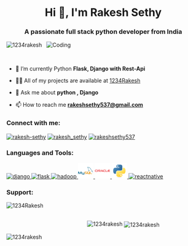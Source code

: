 <h1 align="center">Hi 👋, I'm Rakesh Sethy</h1>
<h3 align="center">A passionate full stack python developer from India</h3>
<img align="right" alt="Coding" width="400" src="https://media.tenor.com/rePDfDWO3XoAAAAd/hacking.gif">

<p align="left"> <img src="https://komarev.com/ghpvc/?username=1234rakesh&label=Profile%20views&color=0e75b6&style=flat" alt="1234rakesh" /> </p>

<p align="left"> <a href="https://twitter.com/" target="blank"><img src="https://img.shields.io/twitter/follow/?logo=twitter&style=for-the-badge" alt="" /></a> </p>

- 🌱 I’m currently Python **Flask, Django with Rest-Api**

- 👨‍💻 All of my projects are available at [1234Rakesh](1234Rakesh)

- 💬 Ask me about **python , Django**

- 📫 How to reach me **rakeshsethy537@gmail.com**

<h3 align="left">Connect with me:</h3>
<p align="left">
<a href="https://linkedin.com/in/rakesh-sethy" target="blank"><img align="center" src="https://raw.githubusercontent.com/rahuldkjain/github-profile-readme-generator/master/src/images/icons/Social/linked-in-alt.svg" alt="rakesh-sethy" height="30" width="40" /></a>
<a href="https://instagram.com/rakesh_sethy" target="blank"><img align="center" src="https://raw.githubusercontent.com/rahuldkjain/github-profile-readme-generator/master/src/images/icons/Social/instagram.svg" alt="rakesh_sethy" height="30" width="40" /></a>
<a href="https://www.hackerearth.com/rakeshsethy537" target="blank"><img align="center" src="https://raw.githubusercontent.com/rahuldkjain/github-profile-readme-generator/master/src/images/icons/Social/hackerearth.svg" alt="rakeshsethy537" height="30" width="40" /></a>
</p>

<h3 align="left">Languages and Tools:</h3>
<p align="left"> <a href="https://www.djangoproject.com/" target="_blank" rel="noreferrer"> <img src="https://cdn.worldvectorlogo.com/logos/django.svg" alt="django" width="40" height="40"/> </a> <a href="https://flask.palletsprojects.com/" target="_blank" rel="noreferrer"> <img src="https://www.vectorlogo.zone/logos/pocoo_flask/pocoo_flask-icon.svg" alt="flask" width="40" height="40"/> </a> <a href="https://hadoop.apache.org/" target="_blank" rel="noreferrer"> <img src="https://www.vectorlogo.zone/logos/apache_hadoop/apache_hadoop-icon.svg" alt="hadoop" width="40" height="40"/> </a> <a href="https://www.mysql.com/" target="_blank" rel="noreferrer"> <img src="https://raw.githubusercontent.com/devicons/devicon/master/icons/mysql/mysql-original-wordmark.svg" alt="mysql" width="40" height="40"/> </a> <a href="https://www.oracle.com/" target="_blank" rel="noreferrer"> <img src="https://raw.githubusercontent.com/devicons/devicon/master/icons/oracle/oracle-original.svg" alt="oracle" width="40" height="40"/> </a> <a href="https://www.python.org" target="_blank" rel="noreferrer"> <img src="https://raw.githubusercontent.com/devicons/devicon/master/icons/python/python-original.svg" alt="python" width="40" height="40"/> </a> <a href="https://reactnative.dev/" target="_blank" rel="noreferrer"> <img src="https://reactnative.dev/img/header_logo.svg" alt="reactnative" width="40" height="40"/> </a> </p>

<h3 align="left">Support:</h3>
<p><a href="https://www.buymeacoffee.com/1234Rakesh"> <img align="left" src="https://cdn.buymeacoffee.com/buttons/v2/default-yellow.png" height="50" width="210" alt="1234Rakesh" /></a></p><br><br>

<p><img align="left" src="https://github-readme-stats.vercel.app/api/top-langs?username=1234rakesh&show_icons=true&locale=en&layout=compact" alt="1234rakesh" /></p>

<p>&nbsp;<img align="center" src="https://github-readme-stats.vercel.app/api?username=1234rakesh&show_icons=true&locale=en" alt="1234rakesh" /></p>

<p><img align="center" src="https://github-readme-streak-stats.herokuapp.com/?user=1234rakesh&" alt="1234rakesh" /></p>

